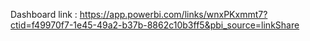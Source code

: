 Dashboard link : https://app.powerbi.com/links/wnxPKxmmt7?ctid=f49970f7-1e45-49a2-b37b-8862c10b3ff5&pbi_source=linkShare
